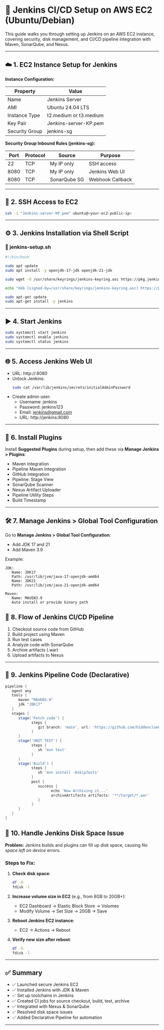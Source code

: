 # 🚀 Jenkins CI/CD Setup on AWS EC2 (Ubuntu/Debian)

This guide walks you through setting up Jenkins on an AWS EC2 instance, covering security, disk management, and CI/CD pipeline integration with Maven, SonarQube, and Nexus.

---

## ☁️ 1. EC2 Instance Setup for Jenkins

**Instance Configuration:**

| Property       | Value                  |
|----------------|------------------------|
| Name           | Jenkins Server         |
| AMI            | Ubuntu 24.04 LTS       |
| Instance Type  | t2.medium or t3.medium |
| Key Pair       | Jenkins-server-KP.pem  |
| Security Group | jenkins-sg             |

**Security Group Inbound Rules (jenkins-sg):**

| Port | Protocol | Source        | Purpose            |
|------|----------|---------------|--------------------|
| 22   | TCP      | My IP only    | SSH access         |
| 8080 | TCP      | My IP only    | Jenkins Web UI     |
| 8080 | TCP      | SonarQube SG  | Webhook Callback   |

---

## 🔐 2. SSH Access to EC2

```bash
ssh -i "Jenkins-server-KP.pem" ubuntu@<your-ec2-public-ip>
```

---

## ⚙️ 3. Jenkins Installation via Shell Script

### 📄 jenkins-setup.sh

```bash
#!/bin/bash

sudo apt update
sudo apt install -y openjdk-17-jdk openjdk-21-jdk

sudo wget -O /usr/share/keyrings/jenkins-keyring.asc https://pkg.jenkins.io/debian-stable/jenkins.io-2023.key

echo "deb [signed-by=/usr/share/keyrings/jenkins-keyring.asc] https://pkg.jenkins.io/debian-stable binary/" | sudo tee /etc/apt/sources.list.d/jenkins.list > /dev/null

sudo apt-get update
sudo apt-get install -y jenkins
```

---

## ▶️ 4. Start Jenkins

```bash
sudo systemctl start jenkins
sudo systemctl enable jenkins
sudo systemctl status jenkins
```

---

## 🌐 5. Access Jenkins Web UI

- URL: http://<your-ec2-public-ip>:8080
- Unlock Jenkins:
   ```bash
   sudo cat /var/lib/jenkins/secrets/initialAdminPassword
   ```
- Create admin user:
   - Username: jenkins  
   - Password: jenkins123  
   - Email: jenkins@gmail.com
   - URL: http://jenkins:8080

---

## 🔌 6. Install Plugins

Install **Suggested Plugins** during setup, then add these via **Manage Jenkins > Plugins**:
- Maven Integration
- Pipeline Maven Integration
- GitHub Integration
- Pipeline: Stage View
- SonarQube Scanner
- Nexus Artifact Uploader
- Pipeline Utility Steps
- Build Timestamp

---

## 🛠️ 7. Manage Jenkins > Global Tool Configuration

Go to **Manage Jenkins > Global Tool Configuration**:

- Add JDK 17 and 21  
- Add Maven 3.9

Example:
```text
JDK:
   Name: JDK17
   Path: /usr/lib/jvm/java-17-openjdk-amd64
   Name: JDK21
   Path: /usr/lib/jvm/java-21-openjdk-amd64

Maven:
   Name: MAVEN3.9
   Auto install or provide binary path

```

## 🔄 8. Flow of Jenkins CI/CD Pipeline

1. Checkout source code from GitHub  
2. Build project using Maven  
3. Run test cases  
4. Analyze code with SonarQube  
5. Archive artifacts (.war)  
6. Upload artifacts to Nexus  

---

## 🧾 9. Jenkins Pipeline Code (Declarative)

```groovy
pipeline {
   agent any
   tools {
      maven "MAVEN3.9"
      jdk "JDK17"
   }
   stages {
      stage('Fetch code') {
            steps {
               git branch: 'main', url: 'https://github.com/hiddenclue0/vprofileApp-jenkins-cicd-automation.git'
            }
      }
      stage('UNIT TEST') {
            steps {
               sh 'mvn test'
            }
      }
      stage('Build') {
            steps {
               sh 'mvn install -DskipTests'
            }
            post {
               success {
                     echo 'Now Archiving it...'
                     archiveArtifacts artifacts: '**/target/*.war'
               }
            }
      }
   }
}
```

## 💾 10. Handle Jenkins Disk Space Issue

**Problem:** Jenkins builds and plugins can fill up disk space, causing *No space left on device* errors.

### Steps to Fix:

1. **Check disk space**:
    ```bash
    df -h
    fdisk -l
    ```
2. **Increase volume size in EC2** (e.g., from 8GB to 20GB+):
    - EC2 Dashboard → Elastic Block Store → Volumes  
    - Modify Volume → Set Size → 20GB → Save

3. **Reboot Jenkins EC2 instance**:
    - EC2 → Actions → Reboot

4. **Verify new size after reboot**:
    ```bash
    df -h
    fdisk -l
    ```

---

## ✅ Summary

- ✅ Launched secure Jenkins EC2  
- ✅ Installed Jenkins with JDK & Maven  
- ✅ Set up toolchains in Jenkins  
- ✅ Created CI jobs for source checkout, build, test, archive  
- ✅ Integrated with Nexus & SonarQube  
- ✅ Resolved disk space issues  
- ✅ Added Declarative Pipeline for automation

---